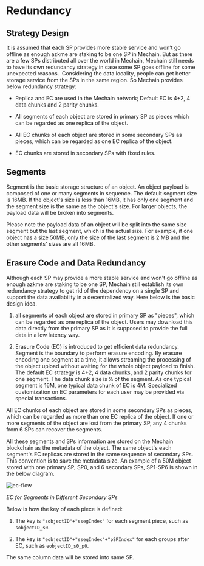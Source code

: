 # Redundancy

## Strategy Design

It is assumed that each SP provides more stable service and won’t go offline as enough azkme are staking to be one SP in Mechain. But as there are a few SPs distributed all over the world in Mechain, Mechain still needs to have its own redundancy strategy in case some SP goes offline for some unexpected reasons. 
Considering the data locality, people can get better storage service from the SPs in the same region. So Mechain provides below redundancy strategy:

- Replica and EC are used in the Mechain network; Default EC is 4+2, 4 data chunks and 2 parity chunks.

- All segments of each object are stored in primary SP as pieces which can be regarded as one replica of the object.

- All EC chunks of each object are stored in some secondary SPs as pieces, which can be regarded as one EC replica of the object.

- EC chunks are stored in secondary SPs with fixed rules.

## Segments

Segment is the basic storage structure of an object. An object payload is composed of one or many segments in sequence. The default segment size is 16MB. If the object's size is less than 16MB, it has only one segment and the segment size is the same as the object's size. For larger objects, the payload data will be broken into segments.

Please note the payload data of an object will be split into the same size segment but the last segment, which is the actual size. For example, if one object has a size 50MB, only the size of the last segment is 2 MB and the other segments' sizes are all 16MB.

## Erasure Code and Data Redundancy

Although each SP may provide a more stable service and won't go offline as enough azkme are staking to be one SP, Mechain still establish its own redundancy strategy to get rid of the dependency on a single SP and support the data availability in a decentralized way. Here below is the basic design idea.

1. all segments of each object are stored in primary SP as "pieces", which can be regarded as one replica of the object. Users may download this data directly from the primary SP as it is supposed to provide the full data in a low latency way.

2. Erasure Code (EC) is introduced to get efficient data redundancy. Segment is the boundary to perform erasure encoding. By erasure encoding one segment at a time, it allows streaming the processing of the object upload without waiting for the whole object payload to finish. The default EC strategy is 4+2, 4 data chunks, and 2 parity chunks for one segment. The data chunk size is ¼ of the segment. As one typical segment is 16M, one typical data chunk of EC is 4M. Specialized customization on EC parameters for each user may be provided via special transactions.

All EC chunks of each object are stored in some secondary SPs as pieces, which can be regarded as more than one EC replica of the object. If one or more segments of the object are lost from the primary SP, any 4 chunks from 6 SPs can recover the segments.

All these segments and SPs information are stored on the Mechain blockchain as the metadata of the object. The same object's each segment's EC replicas are stored in the same sequence of secondary SPs. This convention is to save the metadata size. An example of a 50M object stored with one primary SP, SP0, and 6 secondary SPs, SP1-SP6 is shown in the below diagram.

![ec-flow](../../../../static/asset/10-SP-EC.jpg)

<div style={{textAlign:'center'}}><i>EC for Segments in Different Secondary SPs</i></div>

Below is how the key of each piece is defined:

1. The key is `"sobjectID"+"ssegIndex"` for each segment piece, such as `sobjectID_s0`.

2. The key is `"eobjectID"+"ssegIndex"+"pSPIndex"` for each groups after EC, such as `eobjectID_s0_p0`.

The same column data will be stored into same SP.
